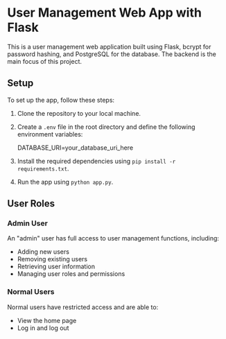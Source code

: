 # User Management Web App with Flask

This is a user management web application built using Flask, bcrypt for password hashing, and PostgreSQL for the database. The backend is the main focus of this project.

## Setup

To set up the app, follow these steps:

1. Clone the repository to your local machine.
2. Create a `.env` file in the root directory and define the following environment variables:

   DATABASE_URI=your_database_uri_here

3. Install the required dependencies using `pip install -r requirements.txt`.

4. Run the app using `python app.py`.

## User Roles

### Admin User

An "admin" user has full access to user management functions, including:

- Adding new users
- Removing existing users
- Retrieving user information
- Managing user roles and permissions

### Normal Users

Normal users have restricted access and are able to:

- View the home page
- Log in and log out
   
